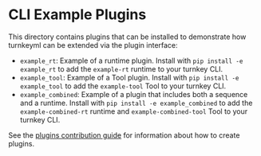 # CLI Example Plugins

This directory contains plugins that can be installed to demonstrate how turnkeyml can be extended via the plugin interface:
- `example_rt`: Example of a runtime plugin. Install with `pip install -e example_rt` to add the `example-rt` runtime to your turnkey CLI.
- `example_tool`: Example of a Tool plugin. Install with `pip install -e example_tool` to add the `example-tool` Tool to your turnkey CLI.
- `example_combined`: Example of a plugin that includes both a sequence and a runtime. Install with `pip install -e example_combined` to add the `example-combined-rt` runtime and `example-combined-tool` Tool to your turnkey CLI.

See the [plugins contribution guide](https://github.com/onnx/turnkeyml/blob/main/docs/contribute.md#contributing-a-plugin) for information about how to create plugins.